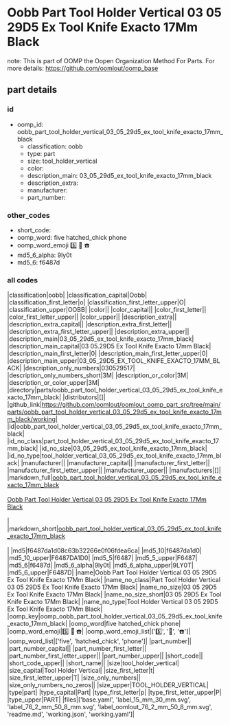 # Oobb Part Tool Holder Vertical 03 05 29D5 Ex Tool Knife Exacto 17Mm Black  

note: This is part of OOMP the Oopen Organization Method For Parts. For more details: https://github.com/oomlout/oomp_base

##  part details





### id
* oomp_id: oobb_part_tool_holder_vertical_03_05_29d5_ex_tool_knife_exacto_17mm_black
  * classification: oobb
  * type: part
  * size: tool_holder_vertical
  * color: 
  * description_main: 03_05_29d5_ex_tool_knife_exacto_17mm_black
  * description_extra: 
  * manufacturer: 
  * part_number: 

### other_codes
* short_code: 
* oomp_word: five hatched_chick phone
* oomp_word_emoji :five: :hatched_chick: :phone:
* md5_6_alpha: 9ly0t
* md5_6: f6487d

### all codes 
|classification|oobb|
|classification_capital|Oobb|
|classification_first_letter|o|
|classification_first_letter_upper|O|
|classification_upper|OOBB|
|color||
|color_capital||
|color_first_letter||
|color_first_letter_upper||
|color_upper||
|description_extra||
|description_extra_capital||
|description_extra_first_letter||
|description_extra_first_letter_upper||
|description_extra_upper||
|description_main|03_05_29d5_ex_tool_knife_exacto_17mm_black|
|description_main_capital|03 05.29D5 Ex Tool Knife Exacto 17mm Black|
|description_main_first_letter|0|
|description_main_first_letter_upper|0|
|description_main_upper|03_05_29D5_EX_TOOL_KNIFE_EXACTO_17MM_BLACK|
|description_only_numbers|030529517|
|description_only_numbers_short|3M|
|description_or_color|3M|
|description_or_color_upper|3M|
|directory|parts/oobb_part_tool_holder_vertical_03_05_29d5_ex_tool_knife_exacto_17mm_black|
|distributors|[]|
|github_link|https://github.com/oomlout/oomlout_oomp_part_src/tree/main/parts/oobb_part_tool_holder_vertical_03_05_29d5_ex_tool_knife_exacto_17mm_black/working|
|id|oobb_part_tool_holder_vertical_03_05_29d5_ex_tool_knife_exacto_17mm_black|
|id_no_class|part_tool_holder_vertical_03_05_29d5_ex_tool_knife_exacto_17mm_black|
|id_no_size|03_05_29d5_ex_tool_knife_exacto_17mm_black|
|id_no_type|tool_holder_vertical_03_05_29d5_ex_tool_knife_exacto_17mm_black|
|manufacturer||
|manufacturer_capital||
|manufacturer_first_letter||
|manufacturer_first_letter_upper||
|manufacturer_upper||
|manufacturers|[]|
|markdown_full|[oobb_part_tool_holder_vertical_03_05_29d5_ex_tool_knife_exacto_17mm_black](https://github.com/oomlout/oomlout_oomp_part_src/tree/main/parts/oobb_part_tool_holder_vertical_03_05_29d5_ex_tool_knife_exacto_17mm_black/working)<br>[](https://github.com/oomlout/oomlout_oomp_part_src/tree/main/parts/oobb_part_tool_holder_vertical_03_05_29d5_ex_tool_knife_exacto_17mm_black/working)<br>[Oobb Part Tool Holder Vertical 03 05 29D5 Ex Tool Knife Exacto 17Mm Black](https://github.com/oomlout/oomlout_oomp_part_src/tree/main/parts/oobb_part_tool_holder_vertical_03_05_29d5_ex_tool_knife_exacto_17mm_black/working)<br><br>|
|markdown_short|[oobb_part_tool_holder_vertical_03_05_29d5_ex_tool_knife_exacto_17mm_black](https://github.com/oomlout/oomlout_oomp_part_src/tree/main/parts/oobb_part_tool_holder_vertical_03_05_29d5_ex_tool_knife_exacto_17mm_black/working)<br><br>|
|md5|f6487da1d08c63b32266e0f06fdea6ca|
|md5_10|f6487da1d0|
|md5_10_upper|F6487DA1D0|
|md5_5|f6487|
|md5_5_upper|F6487|
|md5_6|f6487d|
|md5_6_alpha|9ly0t|
|md5_6_alpha_upper|9LY0T|
|md5_6_upper|F6487D|
|name|Oobb Part Tool Holder Vertical 03 05 29D5 Ex Tool Knife Exacto 17Mm Black|
|name_no_class|Part Tool Holder Vertical 03 05 29D5 Ex Tool Knife Exacto 17Mm Black|
|name_no_size|03 05 29D5 Ex Tool Knife Exacto 17Mm Black|
|name_no_size_short|03 05 29D5 Ex Tool Knife Exacto 17Mm Black|
|name_no_type|Tool Holder Vertical 03 05 29D5 Ex Tool Knife Exacto 17Mm Black|
|oomp_key|oomp_oobb_part_tool_holder_vertical_03_05_29d5_ex_tool_knife_exacto_17mm_black|
|oomp_word|five hatched_chick phone|
|oomp_word_emoji|:five: :hatched_chick: :phone:|
|oomp_word_emoji_list|[':five:', ':hatched_chick:', ':phone:']|
|oomp_word_list|['five', 'hatched_chick', 'phone']|
|part_number||
|part_number_capital||
|part_number_first_letter||
|part_number_first_letter_upper||
|part_number_upper||
|short_code||
|short_code_upper||
|short_name||
|size|tool_holder_vertical|
|size_capital|Tool Holder Vertical|
|size_first_letter|t|
|size_first_letter_upper|T|
|size_only_numbers||
|size_only_numbers_no_zeros||
|size_upper|TOOL_HOLDER_VERTICAL|
|type|part|
|type_capital|Part|
|type_first_letter|p|
|type_first_letter_upper|P|
|type_upper|PART|
|files|['base.yaml', 'label_15_mm_30_mm.svg', 'label_76_2_mm_50_8_mm.svg', 'label_oomlout_76_2_mm_50_8_mm.svg', 'readme.md', 'working.json', 'working.yaml']|

